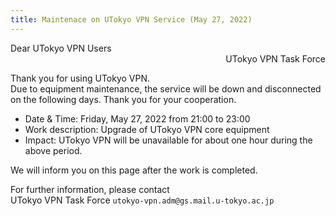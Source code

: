 ```yaml
---
title: Maintenace on UTokyo VPN Service (May 27, 2022)
---
```


<div>Dear UTokyo VPN Users</div>
<div style="text-align: right;">UTokyo VPN Task Force</div>

Thank you for using UTokyo VPN.<br>
Due to equipment maintenance, the service will be down and disconnected on the following days. Thank you for your cooperation.

- Date & Time: Friday, May 27, 2022 from 21:00 to 23:00
- Work description: Upgrade of UTokyo VPN core equipment
- Impact: UTokyo VPN will be unavailable for about one hour during the above period.

We will inform you on this page after the work is completed.

For further information, please contact<br>
UTokyo VPN Task Force `utokyo-vpn.adm@gs.mail.u-tokyo.ac.jp`
